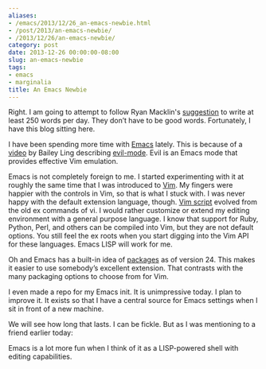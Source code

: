 ```yaml
---
aliases:
- /emacs/2013/12/26_an-emacs-newbie.html
- /post/2013/an-emacs-newbie/
- /2013/12/26/an-emacs-newbie/
category: post
date: 2013-12-26 00:00:00-08:00
slug: an-emacs-newbie
tags:
- emacs
- marginalia
title: An Emacs Newbie
---
```


Right. I am going to attempt to follow Ryan Macklin's [suggestion](http://ryanmacklin.com/2013/12/getting-back-on-the-creative-horse/) to write  at least 250 words per day. They don’t have to be good words. Fortunately, I have this blog sitting here.

I have been spending more time with [Emacs](../../../card/Emacs.md) lately. This is because of a [video](http://bling.github.io/blog/2013/10/16/emacs-as-my-leader-evil-mode/) by Bailey Ling describing [evil-mode](http://www.emacswiki.org/emacs/Evil). Evil is an Emacs mode that provides effective Vim emulation.

Emacs is not completely foreign to me. I started experimenting with it at roughly the same time that I was introduced to [Vim](../../../card/Vim.md). My fingers were happier with the controls in Vim, so that is what I stuck with. I was never happy with the default extension language, though. [Vim script](http://vimdoc.sourceforge.net/htmldoc/usr_41.html) evolved from the old ex commands of vi. I would rather customize or extend my editing environment with a general purpose language. I know that support for Ruby, Python, Perl, and others can be compiled into Vim, but they are not default options. You still feel the ex roots when you start digging into the Vim API for these languages. Emacs LISP will work for me.

Oh and Emacs has a built-in idea of [packages](http://www.emacswiki.org/emacs/ELPA) as of version 24. This makes it easier to use somebody’s excellent extension. That contrasts with the many packaging options to choose from for Vim.

I even made a repo for my Emacs init. It is unimpressive today. I plan to improve it. It exists so that I have a central source for Emacs settings when I sit in front of a new machine.

We will see how long that lasts. I can be fickle. But as I was mentioning to a friend earlier today:

Emacs is a lot more fun when I think of it as a LISP-powered shell with  editing capabilities.
